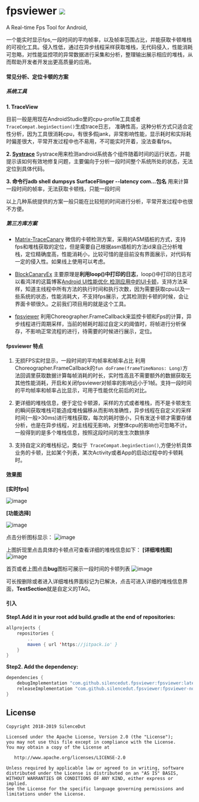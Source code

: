 # fpsviewer [![](https://jitpack.io/v/silencedut/fpsviewer.svg)](https://jitpack.io/#silencedut/fpsviewer)
A Real-time Fps Tool for Android,

一个能实时显示fps,一段时间的平均帧率，以及帧率范围占比，并能获取卡顿堆栈的可视化工具。侵入性低，通过在异步线程采样获取堆栈，无代码侵入，性能消耗可忽略，对性能监控项的异常数据进行采集和分析，整理输出展示相应的堆栈，从而帮助开发者开发出更高质量的应用。

#### 常见分析、定位卡顿的方案

##### 系统工具

**1. TraceView**

目前一般是用现在AndroidStudio里的cpu-profile工具或者`TraceCompat.beginSection()`生成trace日志，
准确性高，这种分析方式只适合定性分析，因为工具很消耗cpu，有很多假jank，非常影响性能，显示耗时和实际耗时偏差很大，平常开发过程中也不易用，不可能实时开着，没法查看fps。

**2. [Systrace](https://developer.android.com/studio/profile/systrace/command-line)**
Systrace用来检测android系统各个组件随着时间的运行状态，并能提示该如何有效地修复问题，主要偏向于分析一段时间整个系统所处的状态，无法定位到具体代码。

**3. 命令行adb shell dumpsys SurfaceFlinger --latency com...包名**
用来计算一段时间的帧率，无法获取卡顿栈，只能一段时间

以上几种系统提供的方案一般只能在比较短的时间进行分析，平常开发过程中也很不方便。

##### 第三方库方案

* [Matrix-TraceCanary](https://github.com/Tencent/matrix)
微信的卡顿检测方案，采用的ASM插桩的方式，支持fps和堆栈获取的定位，但是需要自己根据asm插桩的方法id来自己分析堆栈，定位精确度高，性能消耗小，比较可惜的是目前没有界面展示，对代码有一定的侵入性。如果线上使用可以考虑。

* [BlockCanaryEx](https://github.com/seiginonakama/BlockCanaryEx)
主要原理是**利用loop()中打印的日志**，loop()中打印的日志可以看鸿洋的这篇博客[Android UI性能优化 检测应用中的UI卡顿](https://blog.csdn.net/lmj623565791/article/details/58626355)，支持方法采样，知道主线程中所有方法的执行时间和执行次数，因为需要获取cpu以及一些系统的状态，性能消耗大，不支持fps展示，尤其检测到卡顿的时候，会让界面卡顿很久。之前我们项目用的就是这个工具。

* [fpsviewer](https://github.com/SilenceDut/fpsviewer/)
利用Choreographer.FrameCallback来监控卡顿和Fps的计算，异步线程进行周期采样，当前的帧耗时超过自定义的阈值时，将帧进行分析保存，不影响正常流程的进行，待需要的时候进行展示，定位。

#### fpsviewer 特点

1. 无损FPS实时显示，一段时间的平均帧率和帧率占比
利用Choreographer.FrameCallback的`fun doFrame(frameTimeNanos: Long)`方法回调里获取数据计算每帧消耗的时长，实时性高且不需要额外的数据获取无其他性能消耗，开启和关闭fpsviewer对帧率的影响远小于1帧。支持一段时间的平均帧率和帧率占比显示，可用于性能优化前后的对比。

2. 更详细的堆栈信息，便于定位卡顿源，采样的方式或者堆栈，而不是卡顿发生的瞬间获取堆栈可能造成堆栈偏移从而影响准确性，异步线程在自定义的采样时间(一般>30ms)进行堆栈获取，每次的耗时很小，只有发送卡顿才需要存储分析，也是在异步线程，对主线程无影响，对整体cpu的影响也可忽略不计。一般得到的是多个堆栈信息，按照这段时间的发生次数排序

3. 支持自定义的堆栈标记，类似于` TraceCompat.beginSection()`,方便分析具体业务的卡顿，比如某个列表，某次Activity或者App的启动过程中的卡顿耗时。



#### 效果图

**[实时fps]**

![image](http://ww2.sinaimg.cn/large/006tNc79gy1g3af70bgwxj30ni0bs74j.jpg)

**[功能选择]**

![image](http://ww2.sinaimg.cn/large/006tNc79gy1g3af3eb7oaj30u01t0gn4.jpg)

点击分析图标显示：
![image](http://ww3.sinaimg.cn/large/006tNc79gy1g3af8hdxx6j30u01t0dia.jpg)


上图折现里点击具体的卡顿点可查看详细的堆栈信息如下：
**[详细堆栈图]**
![image](http://ww1.sinaimg.cn/large/006tNc79gy1g3afa2hu2vj30u05i8n8g.jpg)

首页或者上图点击**bug**图标可展示一段时间的卡顿列表
![image](http://ww2.sinaimg.cn/large/006tNc79gy1g3aff24ivfj30u01t042k.jpg)

可长按删除或者进入详细堆栈界面标记为已解决，点击可进入详细的堆栈信息界面，**TestSection**就是自定义的TAG。

#### 引入

**Step1.Add it in your root add build.gradle at the end of repositories:**

```java
allprojects {
	repositories {
		..
		maven { url 'https://jitpack.io' }
	}
}
```


**Step2. Add the dependency:**

```java
dependencies {
    debugImplementation "com.github.silencedut.fpsviewer:fpsviewer:latestVersion"
    releaseImplementation "com.github.silencedut.fpsviewer:fpsviewer-no-op:latestVersion"
}
```


## License


```
Copyright 2018-2019 SilenceDut

Licensed under the Apache License, Version 2.0 (the "License");
you may not use this file except in compliance with the License.
You may obtain a copy of the License at

   http://www.apache.org/licenses/LICENSE-2.0

Unless required by applicable law or agreed to in writing, software
distributed under the License is distributed on an "AS IS" BASIS,
WITHOUT WARRANTIES OR CONDITIONS OF ANY KIND, either express or implied.
See the License for the specific language governing permissions and
limitations under the License.
```









